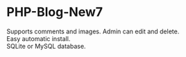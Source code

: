 # PHP-Blog-New7
Supports comments and images. Admin can edit and delete.  
Easy automatic install.  
SQLite or MySQL database.
